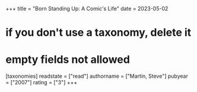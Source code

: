+++
title = "Born Standing Up: A Comic's Life"
date = 2023-05-02
# if you don't use a taxonomy, delete it
# empty fields not allowed
[taxonomies]
  readstate = ["read"]
  authorname = ["Martin, Steve"]
  pubyear = ["2007"]
  rating = ["3"]
+++

